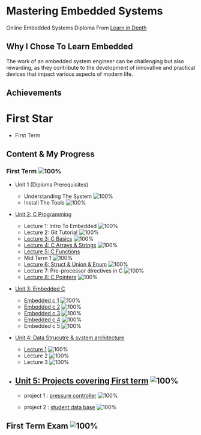 # Mastering Embedded Systems

Online Embedded Systems Diploma From [Learn in Depth](https://www.learn-in-depth.com)

## Why I Chose To Learn Embedded

 The work of an embedded system engineer can be challenging but also rewarding, as they contribute to the development of innovative and practical devices that impact various aspects of modern life.



## Achievements

# First Star

- First Term
  
## Content & My Progress

### First Term ![100%](https://progress-bar.dev/100?title=InProgress)

- Unit 1 (Diploma Prerequisites)
  - Understanding The System ![100%](https://progress-bar.dev/100)
  - Install The Tools ![100%](https://progress-bar.dev/100)
- [Unit 2: C Programming](https://github.com/ALIREDA5/Mastering-Embedded-Systems/tree/main/First%20Term/Unit%202)
  - Lecture 1: Intro To Embedded ![100%](https://progress-bar.dev/100)
  - Lecture 2: Git Tutorial ![100%](https://progress-bar.dev/100)
  - [Lecture 3: C Basics](https://github.com/ALIREDA5/Mastering-Embedded-Systems/tree/main/First%20Term/Unit%202/c%20Bacics) ![100%](https://progress-bar.dev/100)
  - [Lecture 4: C Arrays & Strings](https://github.com/ALIREDA5/Mastering-Embedded-Systems/tree/main/First%20Term/Unit%202/C%20Array%20%26%20String) ![100%](https://progress-bar.dev/100)
  - [Lecture 5: C Functions](https://github.com/ALIREDA5/Mastering-Embedded-Systems/tree/main/First%20Term/Unit%202/Functions)
  - Mid Term 1 ![100%](https://progress-bar.dev/100)
  - [Lecture 6: Struct & Union & Enum](https://github.com/ALIREDA5/Mastering-Embedded-Systems/tree/main/First%20Term/Unit%202/C%20Structures_Unions_Enums) ![100%](https://progress-bar.dev/100)
  - Lecture 7: Pre-processor directives in C ![100%](https://progress-bar.dev/100)
  - [Lecture 8: C Pointers](https://github.com/ALIREDA5/Mastering-Embedded-Systems/tree/main/First%20Term/Unit%202/Pointers) ![100%](https://progress-bar.dev/100)
- [Unit 3: Embedded C](https://github.com/ALIREDA5/Mastering-Embedded-Systems/tree/main/First%20Term/Unit%203)
  - [Embedded c 1](https://github.com/ALIREDA5/Mastering-Embedded-Systems/tree/main/First%20Term/Unit%203/embedded_c1) ![100%](https://progress-bar.dev/100)
  - [Embedded c 2](https://github.com/ALIREDA5/Mastering-Embedded-Systems/tree/main/First%20Term/Unit%203/embedded_c2) ![100%](https://progress-bar.dev/100)
  - [Embedded c 3](https://github.com/ALIREDA5/Mastering-Embedded-Systems/tree/main/First%20Term/Unit%203/embedded_c3) ![100%](https://progress-bar.dev/100)
  - [Embedded c 4](https://github.com/ALIREDA5/Mastering-Embedded-Systems/tree/main/First%20Term/Unit%203/embedded_c4) ![100%](https://progress-bar.dev/100)
  - Embedded c 5 ![100%](https://progress-bar.dev/100)
- [Unit 4: Data Strucutre & system architecture](https://github.com/ALIREDA5/Mastering-Embedded-Systems/tree/main/First%20Term/Unit%204)
  - [Lecture 1](https://github.com/ALIREDA5/Mastering-Embedded-Systems/tree/main/First%20Term/Unit%204) ![100%](https://progress-bar.dev/100)
  - Lecture 2 ![100%](https://progress-bar.dev/100)
  - Lecture 3 ![100%](https://progress-bar.dev/100)
- ## [Unit 5: Projects covering First term](https://github.com/ALIREDA5/Mastering-Embedded-Systems/tree/main/First%20Term/Unit%205) ![100%](https://progress-bar.dev/100)

  - project 1 : [pressure controller](https://github.com/ALIREDA5/Mastering-Embedded-Systems/tree/main/First%20Term/Unit%205/Project1(pressure%20controller)) ![100%](https://progress-bar.dev/100)

  - project 2 : [student data base](https://github.com/ALIREDA5/Mastering-Embedded-Systems/tree/main/First%20Term/Unit%205/Project2%20(student%20data%20base)) ![100%](https://progress-bar.dev/100)

## First Term Exam ![100%](https://progress-bar.dev/100)


